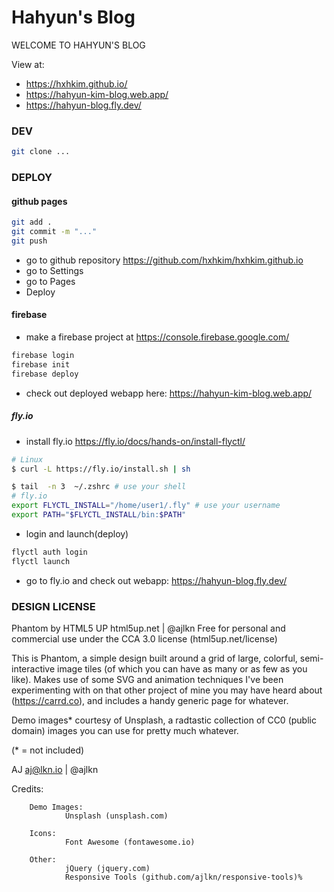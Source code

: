 # Hahyun's Blog
WELCOME TO HAHYUN'S BLOG

View at:
- https://hxhkim.github.io/
- https://hahyun-kim-blog.web.app/
- https://hahyun-blog.fly.dev/

### DEV
```bash
git clone ...
```

### DEPLOY
#### github pages
```bash
git add .
git commit -m "..."
git push
```
- go to github repository https://github.com/hxhkim/hxhkim.github.io
- go to Settings
- go to Pages
- Deploy

#### firebase
- make a firebase project at https://console.firebase.google.com/
```bash
firebase login
firebase init
firebase deploy
```
- check out deployed webapp here:
https://hahyun-kim-blog.web.app/

##### fly.io
- install fly.io https://fly.io/docs/hands-on/install-flyctl/
```bash
# Linux
$ curl -L https://fly.io/install.sh | sh
```
```bash
$ tail  -n 3  ~/.zshrc # use your shell
# fly.io
export FLYCTL_INSTALL="/home/user1/.fly" # use your username
export PATH="$FLYCTL_INSTALL/bin:$PATH"
```
- login and launch(deploy)
```bash
flyctl auth login
flyctl launch
```
- go to fly.io and check out webapp:
https://hahyun-blog.fly.dev/


### DESIGN LICENSE
Phantom by HTML5 UP
html5up.net | @ajlkn
Free for personal and commercial use under the CCA 3.0 license (html5up.net/license)


This is Phantom, a simple design built around a grid of large, colorful, semi-interactive
image tiles (of which you can have as many or as few as you like). Makes use of some
SVG and animation techniques I've been experimenting with on that other project of mine
you may have heard about (https://carrd.co), and includes a handy generic page for whatever.

Demo images* courtesy of Unsplash, a radtastic collection of CC0 (public domain) images
you can use for pretty much whatever.

(* = not included)

AJ
aj@lkn.io | @ajlkn


Credits:

        Demo Images:
                Unsplash (unsplash.com)

        Icons:
                Font Awesome (fontawesome.io)

        Other:
                jQuery (jquery.com)
                Responsive Tools (github.com/ajlkn/responsive-tools)%
